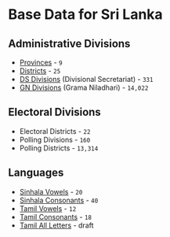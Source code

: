 # Base Data for Sri Lanka

## Administrative Divisions

* [Provinces](administrative/provinces.csv) - `9`
* [Districts](administrative/districts.csv) - `25`
* [DS Divisions](administrative/ds-divisions.csv) (Divisional Secretariat) - `331`
* [GN Divisions](administrative/gn-divisions.csv) (Grama Niladhari) - `14,022`

## Electoral Divisions

* Electoral Districts - `22`
* Polling Divisions - `160`
* Polling Districts - `13,314`

## Languages

* [Sinhala Vowels](lang/sinhala-vowels.csv) - `20`
* [Sinhala Consonants](lang/sinhala-consonants.csv) - `40`
* [Tamil Vowels](lang/tamil-vowels.csv) - `12`
* [Tamil Consonants](lang/tamil-consonants.csv) - `18`
* [Tamil All Letters](lang/tamil-all-letters.csv) - draft
